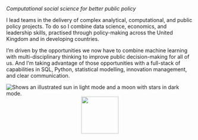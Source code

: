 


 *Computational social science for better public policy*
 
I lead teams in the delivery of complex analytical, computational, and public policy projects. To do so I combine data science, economics, and leadership skills, practised through policy-making across the United Kingdom and in developing countries.

I’m driven by the opportunities we now have to combine machine learning with multi-disciplinary thinking to improve public decision-making for all of us. And I’m taking advantage of those opportunities with a full-stack of capabilities in SQL, Python, statistical modelling, innovation management, and clear communication.

<picture>
  <source media="(prefers-color-scheme: dark)" srcset="https://user-images.githubusercontent.com/25423296/163456776-7f95b81a-f1ed-45f7-b7ab-8fa810d529fa.png">
  <source media="(prefers-color-scheme: light)" srcset="https://user-images.githubusercontent.com/25423296/163456779-a8556205-d0a5-45e2-ac17-42d089e3c3f8.png">
  <img alt="Shows an illustrated sun in light mode and a moon with stars in dark mode." src="https://user-images.githubusercontent.com/25423296/163456779-a8556205-d0a5-45e2-ac17-42d089e3c3f8.png">
</picture>


<div id="header" align="center">
  <img src="https://media.giphy.com/media/M9gbBd9nbDrOTu1Mqx/giphy.gif" width="100"/>
</div>
